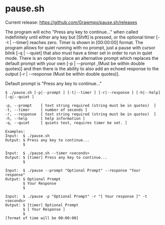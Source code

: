 # pause.sh

Current release: https://github.com/Grawmpy/pause.sh/releases

The program will echo "Press any key to continue..." when called indefinitely until either any key but [Shift] is pressed, or the optional timer [--t | --timer] reaches zero. Timer is shown in [00:00:00] format. The program allows for quiet running with no prompt, just a pause with cursor blink [-q | --quiet] that also must have a timer set in order to run in quiet mode. There is an option to place an alternative prompt which replaces the default prompt with your own [-p | --prompt ,(Must be within double quotes)] and then there is the ability to also add an echoed response to the output [-r | --response (Must be within double quotes)].


Default prompt is "Press any key to continue..."

    $ ./pause.sh [-p|--prompt ] [-t|--timer ] [-r|--response ] [-h|--help] [-q|--quiet ] 

    -p, --prompt    [ text string required (string must be in quotes)  ]
    -t, --timer     [ number of seconds ]
    -r, --response  [ text string required (string must be in quotes)  ]
    -h, --help      [ help information ]
    -q, --quiet     [ quiets text, requires timer be set. ]

    Examples:
    Input:  $ ./pause.sh
    Output: $ Press any key to continue...
            $
    
    Input:  $ ./pause.sh --timer <seconds>
    Output: $ [timer] Press any key to continue...
            $
    
    Input:  $ ./pause --prompt "Optional Prompt" --response "Your response"
    Output: $ Optional Prompt
            $ Your Response
            $
    
    Input:  $ ./pause -p "Optional Prompt" -r "[ Your response ]" -t <seconds>
    Output: $ [timer] Optional Prompt
            $ [ Your Response ]
            $
    [format of time will be 00:00:00]
